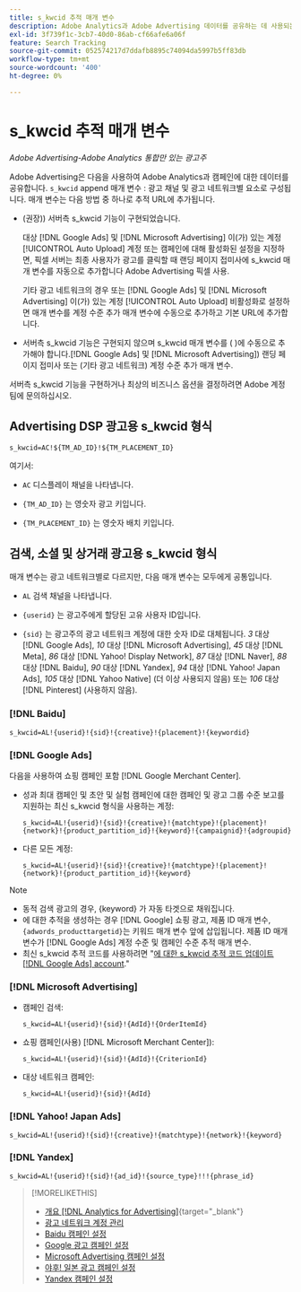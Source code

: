 ```yaml
---
title: s_kwcid 추적 매개 변수
description: Adobe Analytics과 Adobe Advertising 데이터를 공유하는 데 사용되는 추적 매개 변수에 대해 알아봅니다.
exl-id: 3f739f1c-3cb7-40d0-86ab-cf66afe6a06f
feature: Search Tracking
source-git-commit: 052574217d7ddafb8895c74094da5997b5ff83db
workflow-type: tm+mt
source-wordcount: '400'
ht-degree: 0%

---
```


# s_kwcid 추적 매개 변수

*Adobe Advertising-Adobe Analytics 통합만 있는 광고주*

<!-- Where should this go? It probably belongs in the Analytics integration chapter, but I'll need to fit it in/create context around it/explain more about implementation and how this works.  SPECIFICALLY, I'll need to update the second section that explains when/where to add the code for DSP clients. -->

Adobe Advertising은 다음을 사용하여 Adobe Analytics과 캠페인에 대한 데이터를 공유합니다. `s_kwcid` append 매개 변수 : 광고 채널 및 광고 네트워크별 요소로 구성됩니다. 매개 변수는 다음 방법 중 하나로 추적 URL에 추가됩니다.

* (권장)<!--; the only option for Advertising DSP-->) 서버측 s_kwcid 기능이 구현되었습니다.

  대상 [!DNL Google Ads] 및 [!DNL Microsoft Advertising] 이(가) 있는 계정 [!UICONTROL Auto Upload] 계정 또는 캠페인에 대해 활성화된 설정을 지정하면, 픽셀 서버는 최종 사용자가 광고를 클릭할 때 랜딩 페이지 접미사에 s_kwcid 매개 변수를 자동으로 추가합니다 <!-- click a search ad or views a display ad --> Adobe Advertising 픽셀 사용.

  기타 광고 네트워크의 경우 또는 [!DNL Google Ads] 및 [!DNL Microsoft Advertising] 이(가) 있는 계정 [!UICONTROL Auto Upload] 비활성화로 설정하면 매개 변수를 계정 수준 추가 매개 변수에 수동으로 추가하고 기본 URL에 추가합니다.

* <!-- (Search, Social, & Commerce only) -->서버측 s_kwcid 기능은 구현되지 않으며 s_kwcid 매개 변수를 ( )에 수동으로 추가해야 합니다.[!DNL Google Ads] 및 [!DNL Microsoft Advertising]) 랜딩 페이지 접미사 또는 (기타 광고 네트워크) 계정 수준 추가 매개 변수.

서버측 s_kwcid 기능을 구현하거나 최상의 비즈니스 옵션을 결정하려면 Adobe 계정 팀에 문의하십시오.

## Advertising DSP 광고용 s_kwcid 형식

`s_kwcid=AC!${TM_AD_ID}!${TM_PLACEMENT_ID}`

여기서:

* `AC` 디스플레이 채널을 나타냅니다.

* `{TM_AD_ID}` 는 영숫자 광고 키입니다.

* `{TM_PLACEMENT_ID}` 는 영숫자 배치 키입니다.

## 검색, 소셜 및 상거래 광고용 s_kwcid 형식

매개 변수는 광고 네트워크별로 다르지만, 다음 매개 변수는 모두에게 공통입니다.

* `AL` 검색 채널을 나타냅니다. <!-- what about social/Facebook, and display ads on Google (like Gmail, YouTube)? -->

* `{userid}` 는 광고주에게 할당된 고유 사용자 ID입니다.

* `{sid}` 는 광고주의 광고 네트워크 계정에 대한 숫자 ID로 대체됩니다. *3* 대상 [!DNL Google Ads], *10* 대상 [!DNL Microsoft Advertising], *45* 대상 [!DNL Meta], *86* 대상 [!DNL Yahoo! Display Network], *87* 대상 [!DNL Naver], *88* 대상 [!DNL Baidu], *90* 대상 [!DNL Yandex], *94* 대상 [!DNL Yahoo! Japan Ads], *105* 대상 [!DNL Yahoo Native] (더 이상 사용되지 않음) 또는 *106* 대상 [!DNL Pinterest] (사용하지 않음).

### [!DNL Baidu]

`s_kwcid=AL!{userid}!{sid}!{creative}!{placement}!{keywordid}`

### [!DNL Google Ads]

다음을 사용하여 쇼핑 캠페인 포함 [!DNL Google Merchant Center].

* 성과 최대 캠페인 및 초안 및 실험 캠페인에 대한 캠페인 및 광고 그룹 수준 보고를 지원하는 최신 s_kwcid 형식을 사용하는 계정:

  `s_kwcid=AL!{userid}!{sid}!{creative}!{matchtype}!{placement}!{network}!{product_partition_id}!{keyword}!{campaignid}!{adgroupid}`

* 다른 모든 계정:

  `s_kwcid=AL!{userid}!{sid}!{creative}!{matchtype}!{placement}!{network}!{product_partition_id}!{keyword}`

>[!NOTE]
>
>* 동적 검색 광고의 경우, {keyword} 가 자동 타겟으로 채워집니다.
>* 에 대한 추적을 생성하는 경우 [!DNL Google] 쇼핑 광고, 제품 ID 매개 변수, `{adwords_producttargetid}`는 키워드 매개 변수 앞에 삽입됩니다. 제품 ID 매개 변수가 [!DNL Google Ads] 계정 수준 및 캠페인 수준 추적 매개 변수.
>* 최신 s_kwcid 추적 코드를 사용하려면 &quot;[에 대한 s_kwcid 추적 코드 업데이트 [!DNL Google Ads] account](/help/search-social-commerce/campaign-management/accounts/update-skwcid-google.md).&quot;

<!--

### [!DNL Meta]

`s_kwcid=AL!{userid}!{sid}!{{ad.id}}!{{campaign.id}}!{{adset.id}}`

where:

* `{{ad.id}}` is the unique numeric ID for the ad/creative.

* `{{campaign.id}}` is the unique ID for the campaign.

* `{{adset.id}}` is the unique ID for the ad set.

-->

### [!DNL Microsoft Advertising]

* 캠페인 검색:

  `s_kwcid=AL!{userid}!{sid}!{AdId}!{OrderItemId}`

* 쇼핑 캠페인(사용) [!DNL Microsoft Merchant Center]):

  `s_kwcid=AL!{userid}!{sid}!{AdId}!{CriterionId}`

* 대상 네트워크 캠페인:

  `s_kwcid=AL!{userid}!{sid}!{AdId}`

### [!DNL Yahoo! Japan Ads]

`s_kwcid=AL!{userid}!{sid}!{creative}!{matchtype}!{network}!{keyword}`

### [!DNL Yandex]

`s_kwcid=AL!{userid}!{sid}!{ad_id}!{source_type}!!!{phrase_id}`

>[!MORELIKETHIS]
>
>* [개요 [!DNL Analytics for Advertising]](/help/integrations/analytics/overview.md){target="_blank"}
>* [광고 네트워크 계정 관리](/help/search-social-commerce/campaign-management/accounts/ad-network-account-manage.md)
>* [Baidu 캠페인 설정](/help/search-social-commerce/campaign-management/campaigns/campaign-settings-baidu.md)
>* [Google 광고 캠페인 설정](/help/search-social-commerce/campaign-management/campaigns/campaign-settings-google.md)
>* [Microsoft Advertising 캠페인 설정](/help/search-social-commerce/campaign-management/campaigns/campaign-settings-microsoft.md)
>* [야후! 일본 광고 캠페인 설정](/help/search-social-commerce/campaign-management/campaigns/campaign-settings-yahoo-japan.md)
>* [Yandex 캠페인 설정](/help/search-social-commerce/campaign-management/campaigns/campaign-settings-yandex.md)
